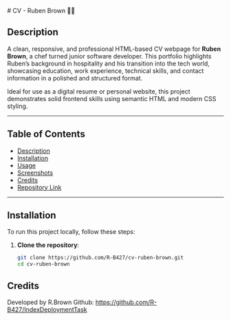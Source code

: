 \# CV - Ruben Brown 🧑‍💻

## Description

A clean, responsive, and professional HTML-based CV webpage for **Ruben Brown**, a chef turned junior software developer. This portfolio highlights Ruben’s background in hospitality and his transition into the tech world, showcasing education, work experience, technical skills, and contact information in a polished and structured format.

Ideal for use as a digital resume or personal website, this project demonstrates solid frontend skills using semantic HTML and modern CSS styling.

---

## Table of Contents

- [Description](#description)
- [Installation](#installation)
- [Usage](#usage)
- [Screenshots](#screenshots)
- [Credits](#credits)
- [Repository Link](#repository-link)

---

## Installation

To run this project locally, follow these steps:

1. **Clone the repository**:
   ```bash
   git clone https://github.com/R-B427/cv-ruben-brown.git
   cd cv-ruben-brown
## Credits
Developed by R.Brown
Github: https://github.com/R-B427/IndexDeploymentTask
